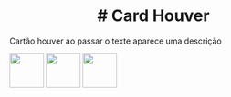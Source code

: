 <h1 style="text-align:center;"># Card Houver</h1>
<p>Cartão houver ao passar o texte aparece uma descrição</p>
<code><img height= "60", width= "60"src= "https://banner2.cleanpng.com/lnd/20241023/og/447ca5f4935dcd877fe1e21af7c802.webp"></code>
<code><img height= "60"src= "https://banner2.cleanpng.com/20180615/zlc/kisspng-web-development-cascading-style-sheets-css-zen-gar-css-5b243cb074fd13.2871978315291014884792.jpg"></code>
<code><img height= "60"src= "https://banner2.cleanpng.com/20190318/qku/kisspng-javascript-portable-network-graphics-html5-logo-ca-javascript-developer-wereldwijd-werken-rotterdam-6-1713900718591.webp"></code>

